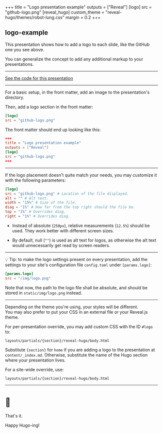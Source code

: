 +++
title = "Logo presentation example"
outputs = ["Reveal"]
[logo]
src = "github-logo.png"
[reveal_hugo]
custom_theme = "reveal-hugo/themes/robot-lung.css"
margin = 0.2
+++

## logo-example

This presentation shows how to add a logo to each slide, like the GitHub one you see above.

You can generalize the concept to add any additional markup to your presentations.

---

[See the code for this presentation](https://github.com/joshed-io/reveal-hugo/blob/master/exampleSite/content/logo-example)

---

For a basic setup, in the front matter, add an image to the presentation's directory.

Then, add a logo section in the front matter:
```toml
[logo]
src = "github-logo.png"
```
The front matter should end up looking like this:
```toml
+++
title = "Logo presentation example"
outputs = ["Reveal"]
[logo]
src = "github-logo.png"
+++
```

---

If the logo placement doesn't quite match your needs, you may customize it with the following parameters:

```toml
[logo]
src = "github-logo.png" # Location of the file displayed.
alt = "" # Alt text. 
width = "15%" # Size of the file.
diag = "1%" # How far from the top right should the file be.
top = "1%" # Overrides diag.
right = "1%" # Overrides diag.
```

 - Instead of absolute (`250px`), relative measurements (`12.5%`) should be used. They work better with different screen sizes.

 - By default, null (`""`) is used as alt text for logos, as otherwise the alt text would unnecessarily get read by screen readers.

---

💡 Tip: to make the logo settings present on every presentation, add the settings to your site's configuration file `config.toml` under `[params.logo]`:

```toml
[params.logo]
src = "/img/logo.png"
```
Note that now, the path to the logo file shall be absolute, and should be stored in `static/img/logo.png` instead.

---

Depending on the theme you're using, your styles will be different. <br>You may also prefer to put your CSS in an external file or your Reveal.js theme.

For per-presentation override, you may add custom CSS with the ID `#logo` to:
```text
layouts/partials/{section}/reveal-hugo/body.html
```

Substitute `{section}` for `home` if you are adding a logo to the presentation at `content/_index.md`. Otherwise, substitute the name of the Hugo section where your presentation lives. 

For a site-wide override, use:
```text
layouts/partials/{section}/reveal-hugo/body.html
```

---

# 🤗

That's it.

Happy Hugo-ing!
